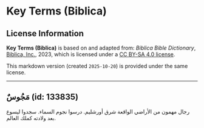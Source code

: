 # Key Terms (Biblica)

## License Information

**Key Terms (Biblica)** is based on and adapted from: _Biblica Bible Dictionary_, [Biblica, Inc.](https://www.biblica.com/), 2023, which is licensed under a [CC BY-SA 4.0 license](https://creativecommons.org/licenses/by-sa/4.0/legalcode.en).

This markdown version (created `2025-10-20`) is provided under the same license.



--------------------------------

## مَجُوسٌ (id: 133835)

رجال مهمون من الأراضي الواقعة شرق أورشليم. درسوا نجوم السماء. سجدوا ليسوع بعد ولادته كملك العالم.


